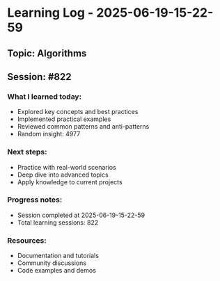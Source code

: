 # Learning Log - 2025-06-19-15-22-59

## Topic: Algorithms
## Session: #822

### What I learned today:
- Explored key concepts and best practices
- Implemented practical examples  
- Reviewed common patterns and anti-patterns
- Random insight: 4977

### Next steps:
- Practice with real-world scenarios
- Deep dive into advanced topics
- Apply knowledge to current projects

### Progress notes:
- Session completed at 2025-06-19-15-22-59
- Total learning sessions: 822

### Resources:
- Documentation and tutorials
- Community discussions
- Code examples and demos
